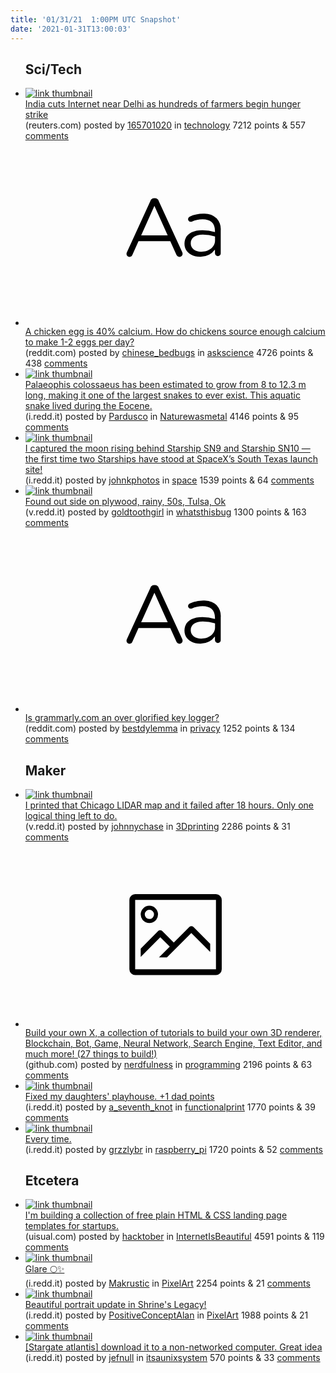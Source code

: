 ```yaml
---
title: '01/31/21  1:00PM UTC Snapshot'
date: '2021-01-31T13:00:03'
---
```

<ul>
<h2>Sci/Tech</h2>

<li><a href='https://www.reuters.com/article/us-india-farms-protests-idUSKBN29Z08R'><img src='https://a.thumbs.redditmedia.com/1gXggMn37c3mb0oEqwXO-mcxMStu56SIyfECR8BLRY8.jpg' alt='link thumbnail'></a><div><div class='linkTitle'><a href='https://www.reuters.com/article/us-india-farms-protests-idUSKBN29Z08R'>India cuts Internet near Delhi as hundreds of farmers begin hunger strike</a></div>(reuters.com) posted by <a href='https://www.reddit.com/user/165701020'>165701020</a> in <a href='https://www.reddit.com/r/technology'>technology</a> 7212 points & 557 <a href='https://www.reddit.com/r/technology/comments/l94f2j/india_cuts_internet_near_delhi_as_hundreds_of/'>comments</a></div></li>

<li><a href='https://www.reddit.com/r/askscience/comments/l8xdv7/a_chicken_egg_is_40_calcium_how_do_chickens/'><svg version='1.1' viewBox='-34 -12 104 64' preserveAspectRatio='xMidYMid slice' xmlns='http://www.w3.org/2000/svg' xmlns:xlink='http://www.w3.org/1999/xlink'>
    <title>text link thumbnail</title>
    <path d='M12.19,8.84a1.45,1.45,0,0,0-1.4-1h-.12a1.46,1.46,0,0,0-1.42,1L1.14,26.56a1.29,1.29,0,0,0-.14.59,1,1,0,0,0,1,1,1.12,1.12,0,0,0,1.08-.77l2.08-4.65h11l2.08,4.59a1.24,1.24,0,0,0,1.12.83,1.08,1.08,0,0,0,1.08-1.08,1.64,1.64,0,0,0-.14-.57ZM6.08,20.71l4.59-10.22,4.6,10.22Z'>
    </path>
    <path d='M32.24,14.78A6.35,6.35,0,0,0,27.6,13.2a11.36,11.36,0,0,0-4.7,1,1,1,0,0,0-.58.89,1,1,0,0,0,.94.92,1.23,1.23,0,0,0,.39-.08,8.87,8.87,0,0,1,3.72-.81c2.7,0,4.28,1.33,4.28,3.92v.5a15.29,15.29,0,0,0-4.42-.61c-3.64,0-6.14,1.61-6.14,4.64v.05c0,2.95,2.7,4.48,5.37,4.48a6.29,6.29,0,0,0,5.19-2.48V26.9a1,1,0,0,0,1,1,1,1,0,0,0,1-1.06V19A5.71,5.71,0,0,0,32.24,14.78Zm-.56,7.7c0,2.28-2.17,3.89-4.81,3.89-1.94,0-3.61-1.06-3.61-2.86v-.06c0-1.8,1.5-3,4.2-3a15.2,15.2,0,0,1,4.22.61Z'>
    </path>
    </svg></a><div><div class='linkTitle'><a href='https://www.reddit.com/r/askscience/comments/l8xdv7/a_chicken_egg_is_40_calcium_how_do_chickens/'>A chicken egg is 40% calcium. How do chickens source enough calcium to make 1-2 eggs per day?</a></div>(reddit.com) posted by <a href='https://www.reddit.com/user/chinese_bedbugs'>chinese_bedbugs</a> in <a href='https://www.reddit.com/r/askscience'>askscience</a> 4726 points & 438 <a href='https://www.reddit.com/r/askscience/comments/l8xdv7/a_chicken_egg_is_40_calcium_how_do_chickens/'>comments</a></div></li>

<li><a href='https://i.redd.it/8v77tsf9iie61.jpg'><img src='https://b.thumbs.redditmedia.com/EOTeLCPDLB73_oL5lb_ZI8ybF0Ac16Z0gUOAgCd3H4Y.jpg' alt='link thumbnail'></a><div><div class='linkTitle'><a href='https://i.redd.it/8v77tsf9iie61.jpg'>Palaeophis colossaeus has been estimated to grow from 8 to 12.3 m long, making it one of the largest snakes to ever exist. This aquatic snake lived during the Eocene.</a></div>(i.redd.it) posted by <a href='https://www.reddit.com/user/Pardusco'>Pardusco</a> in <a href='https://www.reddit.com/r/Naturewasmetal'>Naturewasmetal</a> 4146 points & 95 <a href='https://www.reddit.com/r/Naturewasmetal/comments/l8s0ud/palaeophis_colossaeus_has_been_estimated_to_grow/'>comments</a></div></li>

<li><a href='https://i.redd.it/203493lbeke61.jpg'><img src='https://b.thumbs.redditmedia.com/iv901c0sZ1mVtundraboowLdLowmZcCjyzN7P7HvdKQ.jpg' alt='link thumbnail'></a><div><div class='linkTitle'><a href='https://i.redd.it/203493lbeke61.jpg'>I captured the moon rising behind Starship SN9 and Starship SN10 — the first time two Starships have stood at SpaceX’s South Texas launch site!</a></div>(i.redd.it) posted by <a href='https://www.reddit.com/user/johnkphotos'>johnkphotos</a> in <a href='https://www.reddit.com/r/space'>space</a> 1539 points & 64 <a href='https://www.reddit.com/r/space/comments/l90akb/i_captured_the_moon_rising_behind_starship_sn9/'>comments</a></div></li>

<li><a href='https://v.redd.it/vvkbmh19bie61'><img src='https://a.thumbs.redditmedia.com/_GaRPGSPdjmdmDfj7jMSyksxA4NRORk3UJ1cUhVOoN0.jpg' alt='link thumbnail'></a><div><div class='linkTitle'><a href='https://v.redd.it/vvkbmh19bie61'>Found out side on plywood, rainy, 50s, Tulsa, Ok</a></div>(v.redd.it) posted by <a href='https://www.reddit.com/user/goldtoothgirl'>goldtoothgirl</a> in <a href='https://www.reddit.com/r/whatsthisbug'>whatsthisbug</a> 1300 points & 163 <a href='https://www.reddit.com/r/whatsthisbug/comments/l8r0xt/found_out_side_on_plywood_rainy_50s_tulsa_ok/'>comments</a></div></li>

<li><a href='https://www.reddit.com/r/privacy/comments/l8mvce/is_grammarlycom_an_over_glorified_key_logger/'><svg version='1.1' viewBox='-34 -12 104 64' preserveAspectRatio='xMidYMid slice' xmlns='http://www.w3.org/2000/svg' xmlns:xlink='http://www.w3.org/1999/xlink'>
    <title>text link thumbnail</title>
    <path d='M12.19,8.84a1.45,1.45,0,0,0-1.4-1h-.12a1.46,1.46,0,0,0-1.42,1L1.14,26.56a1.29,1.29,0,0,0-.14.59,1,1,0,0,0,1,1,1.12,1.12,0,0,0,1.08-.77l2.08-4.65h11l2.08,4.59a1.24,1.24,0,0,0,1.12.83,1.08,1.08,0,0,0,1.08-1.08,1.64,1.64,0,0,0-.14-.57ZM6.08,20.71l4.59-10.22,4.6,10.22Z'>
    </path>
    <path d='M32.24,14.78A6.35,6.35,0,0,0,27.6,13.2a11.36,11.36,0,0,0-4.7,1,1,1,0,0,0-.58.89,1,1,0,0,0,.94.92,1.23,1.23,0,0,0,.39-.08,8.87,8.87,0,0,1,3.72-.81c2.7,0,4.28,1.33,4.28,3.92v.5a15.29,15.29,0,0,0-4.42-.61c-3.64,0-6.14,1.61-6.14,4.64v.05c0,2.95,2.7,4.48,5.37,4.48a6.29,6.29,0,0,0,5.19-2.48V26.9a1,1,0,0,0,1,1,1,1,0,0,0,1-1.06V19A5.71,5.71,0,0,0,32.24,14.78Zm-.56,7.7c0,2.28-2.17,3.89-4.81,3.89-1.94,0-3.61-1.06-3.61-2.86v-.06c0-1.8,1.5-3,4.2-3a15.2,15.2,0,0,1,4.22.61Z'>
    </path>
    </svg></a><div><div class='linkTitle'><a href='https://www.reddit.com/r/privacy/comments/l8mvce/is_grammarlycom_an_over_glorified_key_logger/'>Is grammarly.com an over glorified key logger?</a></div>(reddit.com) posted by <a href='https://www.reddit.com/user/bestdylemma'>bestdylemma</a> in <a href='https://www.reddit.com/r/privacy'>privacy</a> 1252 points & 134 <a href='https://www.reddit.com/r/privacy/comments/l8mvce/is_grammarlycom_an_over_glorified_key_logger/'>comments</a></div></li>

<h2>Maker</h2>

<li><a href='https://v.redd.it/1lf2utuagme61'><img src='https://b.thumbs.redditmedia.com/n9d3UL6q_kDx1MveO6sgKn5gD0B2U9aPVKNTyeySzjo.jpg' alt='link thumbnail'></a><div><div class='linkTitle'><a href='https://v.redd.it/1lf2utuagme61'>I printed that Chicago LIDAR map and it failed after 18 hours. Only one logical thing left to do.</a></div>(v.redd.it) posted by <a href='https://www.reddit.com/user/johnnychase'>johnnychase</a> in <a href='https://www.reddit.com/r/3Dprinting'>3Dprinting</a> 2286 points & 31 <a href='https://www.reddit.com/r/3Dprinting/comments/l97jua/i_printed_that_chicago_lidar_map_and_it_failed/'>comments</a></div></li>

<li><a href='https://github.com/danistefanovic/build-your-own-x'><svg version='1.1' viewBox='-34 -14 104 64' preserveAspectRatio='xMidYMid meet' xmlns='http://www.w3.org/2000/svg' xmlns:xlink='http://www.w3.org/1999/xlink'>
    <title>link thumbnail</title>
    <path d='M32,4H4A2,2,0,0,0,2,6V30a2,2,0,0,0,2,2H32a2,2,0,0,0,2-2V6A2,2,0,0,0,32,4ZM4,30V6H32V30Z'></path>
    <path d='M8.92,14a3,3,0,1,0-3-3A3,3,0,0,0,8.92,14Zm0-4.6A1.6,1.6,0,1,1,7.33,11,1.6,1.6,0,0,1,8.92,9.41Z'></path>
    <path d='M22.78,15.37l-5.4,5.4-4-4a1,1,0,0,0-1.41,0L5.92,22.9v2.83l6.79-6.79L16,22.18l-3.75,3.75H15l8.45-8.45L30,24V21.18l-5.81-5.81A1,1,0,0,0,22.78,15.37Z'></path>
    </svg></a><div><div class='linkTitle'><a href='https://github.com/danistefanovic/build-your-own-x'>Build your own X, a collection of tutorials to build your own 3D renderer, Blockchain, Bot, Game, Neural Network, Search Engine, Text Editor, and much more! (27 things to build!)</a></div>(github.com) posted by <a href='https://www.reddit.com/user/nerdfulness'>nerdfulness</a> in <a href='https://www.reddit.com/r/programming'>programming</a> 2196 points & 63 <a href='https://www.reddit.com/r/programming/comments/l8o4cb/build_your_own_x_a_collection_of_tutorials_to/'>comments</a></div></li>

<li><a href='https://i.redd.it/41kc3pl0pje61.jpg'><img src='https://b.thumbs.redditmedia.com/UJFZBLQQXMWmNsUIwvvJM2OEeRtKQbuOXxgkrvoHBmM.jpg' alt='link thumbnail'></a><div><div class='linkTitle'><a href='https://i.redd.it/41kc3pl0pje61.jpg'>Fixed my daughters' playhouse. +1 dad points</a></div>(i.redd.it) posted by <a href='https://www.reddit.com/user/a_seventh_knot'>a_seventh_knot</a> in <a href='https://www.reddit.com/r/functionalprint'>functionalprint</a> 1770 points & 39 <a href='https://www.reddit.com/r/functionalprint/comments/l8xcnv/fixed_my_daughters_playhouse_1_dad_points/'>comments</a></div></li>

<li><a href='https://i.redd.it/9pmkconhmme61.jpg'><img src='https://b.thumbs.redditmedia.com/DTyghG7ljOz0Bh1vmuOoLpuZOtkoScaXMjz74k_zX6o.jpg' alt='link thumbnail'></a><div><div class='linkTitle'><a href='https://i.redd.it/9pmkconhmme61.jpg'>Every time.</a></div>(i.redd.it) posted by <a href='https://www.reddit.com/user/grzzlybr'>grzzlybr</a> in <a href='https://www.reddit.com/r/raspberry_pi'>raspberry_pi</a> 1720 points & 52 <a href='https://www.reddit.com/r/raspberry_pi/comments/l9809m/every_time/'>comments</a></div></li>

<h2>Etcetera</h2>

<li><a href='https://uisual.com'><img src='https://b.thumbs.redditmedia.com/erSIC4DzsK5pfAEvfSQUZi0loJtZWFHISdO6X8CtwUs.jpg' alt='link thumbnail'></a><div><div class='linkTitle'><a href='https://uisual.com'>I'm building a collection of free plain HTML &amp; CSS landing page templates for startups.</a></div>(uisual.com) posted by <a href='https://www.reddit.com/user/hacktober'>hacktober</a> in <a href='https://www.reddit.com/r/InternetIsBeautiful'>InternetIsBeautiful</a> 4591 points & 119 <a href='https://www.reddit.com/r/InternetIsBeautiful/comments/l8rm4a/im_building_a_collection_of_free_plain_html_css/'>comments</a></div></li>

<li><a href='https://i.redd.it/ni22t23rohe61.png'><img src='https://b.thumbs.redditmedia.com/rz_SsQ4Qja1kkCAUhXu4srqUdLnWRJcG6gLJCoJw51k.jpg' alt='link thumbnail'></a><div><div class='linkTitle'><a href='https://i.redd.it/ni22t23rohe61.png'>Glare 🌕✨</a></div>(i.redd.it) posted by <a href='https://www.reddit.com/user/Makrustic'>Makrustic</a> in <a href='https://www.reddit.com/r/PixelArt'>PixelArt</a> 2254 points & 21 <a href='https://www.reddit.com/r/PixelArt/comments/l8o5re/glare/'>comments</a></div></li>

<li><a href='https://i.redd.it/9bttz9376ke61.png'><img src='https://b.thumbs.redditmedia.com/bnMgziiOtljNe9Fesfiu1VywcaaS0SUpMF-mDljR2pU.jpg' alt='link thumbnail'></a><div><div class='linkTitle'><a href='https://i.redd.it/9bttz9376ke61.png'>Beautiful portrait update in Shrine's Legacy!</a></div>(i.redd.it) posted by <a href='https://www.reddit.com/user/PositiveConceptAlan'>PositiveConceptAlan</a> in <a href='https://www.reddit.com/r/PixelArt'>PixelArt</a> 1988 points & 21 <a href='https://www.reddit.com/r/PixelArt/comments/l8zdbr/beautiful_portrait_update_in_shrines_legacy/'>comments</a></div></li>

<li><a href='https://i.redd.it/42y6acx89ie61.jpg'><img src='https://b.thumbs.redditmedia.com/KvlpgQEV2epwvH5mSq7wCF526aAGSPC3kncu7LkJmRI.jpg' alt='link thumbnail'></a><div><div class='linkTitle'><a href='https://i.redd.it/42y6acx89ie61.jpg'>[Stargate atlantis] download it to a non-networked computer. Great idea</a></div>(i.redd.it) posted by <a href='https://www.reddit.com/user/jefnull'>jefnull</a> in <a href='https://www.reddit.com/r/itsaunixsystem'>itsaunixsystem</a> 570 points & 33 <a href='https://www.reddit.com/r/itsaunixsystem/comments/l94q2l/stargate_atlantis_download_it_to_a_nonnetworked/'>comments</a></div></li>

</ul>
